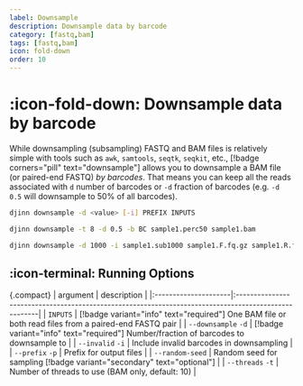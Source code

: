```yaml
---
label: Downsample
description: Downsample data by barcode
category: [fastq,bam]
tags: [fastq,bam]
icon: fold-down
order: 10
---
```


# :icon-fold-down: Downsample data by barcode

While downsampling (subsampling) FASTQ and BAM files is relatively simple with tools such as `awk`, `samtools`, `seqtk`, `seqkit`, etc.,
[!badge corners="pill" text="downsample"] allows you to downsample a BAM file (or paired-end FASTQ) _by barcodes_. That means you can
keep all the reads associated with `d` number of barcodes or `-d` fraction of barcodes (e.g. `-d 0.5` will downsample to 50% of all barcodes).

```bash usage
djinn downsample -d <value> [-i] PREFIX INPUTS
```

```bash example | downsample bam file by 50% of the barcodes, ignoring invalid barcodes 
djinn downsample -t 8 -d 0.5 -b BC sample1.perc50 sample1.bam
```

```bash example | downsample fastq pair, including invalid barcodes
djinn downsample -d 1000 -i sample1.sub1000 sample1.F.fq.gz sample1.R.fq.gz
```

## :icon-terminal: Running Options
{.compact}
| argument                | description                                                                                          |
|:---------------------|:-----------------------------------------------------------------------------------------------------|
| `INPUTS`             | [!badge variant="info" text="required"] One BAM file or both read files from a paired-end FASTQ pair |
| `--downsample` `-d`  | [!badge variant="info" text="required"] Number/fraction of barcodes to downsample to                          |
| `--invalid` `-i`     | Include invalid barcodes in downsampling                                                 |
| `--prefix` `-p`      | Prefix for output files                                                                              |
| `--random-seed`      | Random seed for sampling [!badge variant="secondary" text="optional"]                                |
| `--threads` `-t`     | Number of threads to use (BAM only, default: 10)                                                                              |

